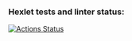 ### Hexlet tests and linter status:
[![Actions Status](https://github.com/AndreyTimoshenkov/js-starter-project-44/workflows/hexlet-check/badge.svg)](https://github.com/AndreyTimoshenkov/js-starter-project-44/actions)